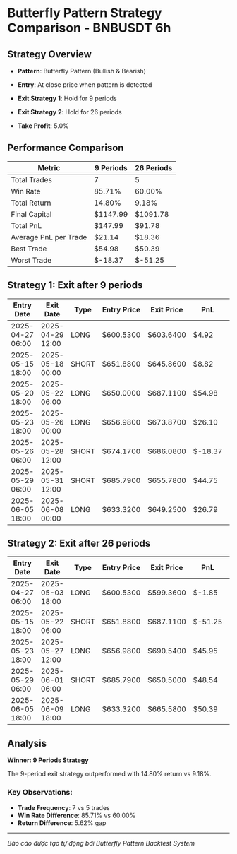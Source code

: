 # Butterfly Pattern Strategy Comparison - BNBUSDT 6h

## Strategy Overview
- **Pattern**: Butterfly Pattern (Bullish & Bearish)
- **Entry**: At close price when pattern is detected
- **Exit Strategy 1**: Hold for 9 periods
- **Exit Strategy 2**: Hold for 26 periods

- **Take Profit**: 5.0%

## Performance Comparison

| Metric | 9 Periods | 26 Periods |
|--------|-----------|------------|
| Total Trades | 7 | 5 |
| Win Rate | 85.71% | 60.00% |
| Total Return | 14.80% | 9.18% |
| Final Capital | $1147.99 | $1091.78 |
| Total PnL | $147.99 | $91.78 |
| Average PnL per Trade | $21.14 | $18.36 |
| Best Trade | $54.98 | $50.39 |
| Worst Trade | $-18.37 | $-51.25 |

## Strategy 1: Exit after 9 periods

| Entry Date | Exit Date | Type | Entry Price | Exit Price | PnL | PnL % | Pattern Type | Exit Reason |
|------------|-----------|------|-------------|------------|-----|-------|-------------|-------------|
| 2025-04-27 06:00 | 2025-04-29 12:00 | LONG | $600.5300 | $603.6400 | $4.92 | 0.52% | Bullish Butterfly | Time |
| 2025-05-15 18:00 | 2025-05-18 00:00 | SHORT | $651.8800 | $645.8600 | $8.82 | 0.92% | Bearish Butterfly | Time |
| 2025-05-20 18:00 | 2025-05-22 06:00 | LONG | $650.0000 | $687.1100 | $54.98 | 5.71% | Bullish Butterfly | TP |
| 2025-05-23 18:00 | 2025-05-26 00:00 | LONG | $656.9800 | $673.8700 | $26.10 | 2.57% | Bullish Butterfly | Time |
| 2025-05-26 06:00 | 2025-05-28 12:00 | SHORT | $674.1700 | $686.0800 | $-18.37 | -1.77% | Bearish Butterfly | Time |
| 2025-05-29 06:00 | 2025-05-31 12:00 | SHORT | $685.7900 | $655.7800 | $44.75 | 4.38% | Bearish Butterfly | Time |
| 2025-06-05 18:00 | 2025-06-08 00:00 | LONG | $633.3200 | $649.2500 | $26.79 | 2.52% | Bullish Butterfly | Time |

## Strategy 2: Exit after 26 periods

| Entry Date | Exit Date | Type | Entry Price | Exit Price | PnL | PnL % | Pattern Type | Exit Reason |
|------------|-----------|------|-------------|------------|-----|-------|-------------|-------------|
| 2025-04-27 06:00 | 2025-05-03 18:00 | LONG | $600.5300 | $599.3600 | $-1.85 | -0.19% | Bullish Butterfly | Time |
| 2025-05-15 18:00 | 2025-05-22 06:00 | SHORT | $651.8800 | $687.1100 | $-51.25 | -5.40% | Bearish Butterfly | Time |
| 2025-05-23 18:00 | 2025-05-27 12:00 | LONG | $656.9800 | $690.5400 | $45.95 | 5.11% | Bullish Butterfly | TP |
| 2025-05-29 06:00 | 2025-06-01 06:00 | SHORT | $685.7900 | $650.5000 | $48.54 | 5.15% | Bearish Butterfly | TP |
| 2025-06-05 18:00 | 2025-06-09 18:00 | LONG | $633.3200 | $665.5800 | $50.39 | 5.09% | Bullish Butterfly | TP |

## Analysis

**Winner: 9 Periods Strategy**

The 9-period exit strategy outperformed with 14.80% return vs 9.18%.

### Key Observations:
- **Trade Frequency**: 7 vs 5 trades
- **Win Rate Difference**: 85.71% vs 60.00%
- **Return Difference**: 5.62% gap

---
*Báo cáo được tạo tự động bởi Butterfly Pattern Backtest System*
